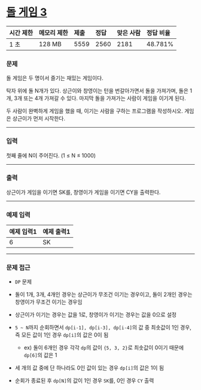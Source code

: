 # [돌 게임 3](https://www.acmicpc.net/problem/9657)

<div align = center>

| 시간 제한 | 메모리 제한 | 제출 | 정답 | 맞은 사람 | 정답 비율 |
| :-------- | :---------- | :--- | :--- | :-------- | :-------- |
| 1 초      | 128 MB      | 5559 | 2560 | 2181      | 48.781%   |

</div>

### 문제

돌 게임은 두 명이서 즐기는 재밌는 게임이다.

탁자 위에 돌 N개가 있다. 상근이와 창영이는 턴을 번갈아가면서 돌을 가져가며, 돌은 1개, 3개 또는 4개 가져갈 수 있다. 마지막 돌을 가져가는 사람이 게임을 이기게 된다.

두 사람이 완벽하게 게임을 했을 때, 이기는 사람을 구하는 프로그램을 작성하시오. 게임은 상근이가 먼저 시작한다.

---

### 입력

첫째 줄에 N이 주어진다. (1 ≤ N ≤ 1000)

---

### 출력

상근이가 게임을 이기면 SK를, 창영이가 게임을 이기면 CY을 출력한다.

---

### 예제 입력

| 예제 입력1 | 예제 출력1 |
| :--------- | :--------- |
| 6          | SK         |

---

### 문제 접근

  - `DP` 문제

  - 돌이 1개, 3개, 4개인 경우는 상근이가 무조건 이기는 경우이고, 돌이 2개인 경우는 창영이가 무조건 이기는 경우임

  - 상근이가 이기는 경우는 값을 1로, 창영이가 이기는 경우는 값을 0으로 설정

  - `5 ~ N`까지 순회하면서 `dp[i-1], dp[i-3], dp[i-4]`의 값 중 최솟값이 1인 경우, 즉 모든 값이 1인 경우 `dp[i]`의 값은 0이 됨

    - ex) 돌이 6개인 경우 각각 `dp`의 값이 `{5, 3, 2}`로 최솟값이 0이기 때문에 `dp[6]`의 값은 1

  - 세 개의 값 중에 단 하나라도 0인 값이 있는 경우 `dp[i]`의 값은 1이 됨

  - 순회가 종료된 후 `dp[N]`의 값이 1인 경우 `SK`를, 0인 경우 `CY` 출력
